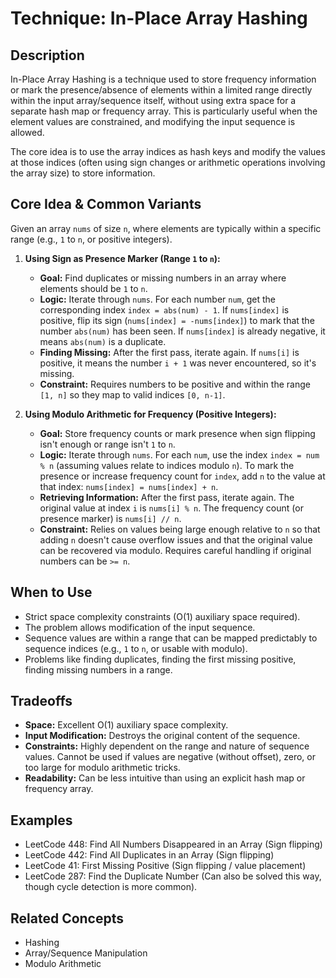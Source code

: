 # Technique: In-Place Array Hashing

## Description

In-Place Array Hashing is a technique used to store frequency information or mark the presence/absence of elements within a limited range directly within the input array/sequence itself, without using extra space for a separate hash map or frequency array. This is particularly useful when the element values are constrained, and modifying the input sequence is allowed.

The core idea is to use the array indices as hash keys and modify the values at those indices (often using sign changes or arithmetic operations involving the array size) to store information.

## Core Idea & Common Variants

Given an array `nums` of size `n`, where elements are typically within a specific range (e.g., `1` to `n`, or positive integers).

1.  **Using Sign as Presence Marker (Range `1` to `n`):**
    *   **Goal:** Find duplicates or missing numbers in an array where elements should be `1` to `n`.
    *   **Logic:** Iterate through `nums`. For each number `num`, get the corresponding index `index = abs(num) - 1`. If `nums[index]` is positive, flip its sign (`nums[index] = -nums[index]`) to mark that the number `abs(num)` has been seen. If `nums[index]` is already negative, it means `abs(num)` is a duplicate.
    *   **Finding Missing:** After the first pass, iterate again. If `nums[i]` is positive, it means the number `i + 1` was never encountered, so it's missing.
    *   **Constraint:** Requires numbers to be positive and within the range `[1, n]` so they map to valid indices `[0, n-1]`.

2.  **Using Modulo Arithmetic for Frequency (Positive Integers):**
    *   **Goal:** Store frequency counts or mark presence when sign flipping isn't enough or range isn't `1` to `n`.
    *   **Logic:** Iterate through `nums`. For each `num`, use the index `index = num % n` (assuming values relate to indices modulo `n`). To mark the presence or increase frequency count for `index`, add `n` to the value at that index: `nums[index] = nums[index] + n`.
    *   **Retrieving Information:** After the first pass, iterate again. The original value at index `i` is `nums[i] % n`. The frequency count (or presence marker) is `nums[i] // n`.
    *   **Constraint:** Relies on values being large enough relative to `n` so that adding `n` doesn't cause overflow issues and that the original value can be recovered via modulo. Requires careful handling if original numbers can be `>= n`.

## When to Use

*   Strict space complexity constraints (O(1) auxiliary space required).
*   The problem allows modification of the input sequence.
*   Sequence values are within a range that can be mapped predictably to sequence indices (e.g., `1` to `n`, or usable with modulo).
*   Problems like finding duplicates, finding the first missing positive, finding missing numbers in a range.

## Tradeoffs

*   **Space:** Excellent O(1) auxiliary space complexity.
*   **Input Modification:** Destroys the original content of the sequence.
*   **Constraints:** Highly dependent on the range and nature of sequence values. Cannot be used if values are negative (without offset), zero, or too large for modulo arithmetic tricks.
*   **Readability:** Can be less intuitive than using an explicit hash map or frequency array.

## Examples

*   LeetCode 448: Find All Numbers Disappeared in an Array (Sign flipping)
*   LeetCode 442: Find All Duplicates in an Array (Sign flipping)
*   LeetCode 41: First Missing Positive (Sign flipping / value placement)
*   LeetCode 287: Find the Duplicate Number (Can also be solved this way, though cycle detection is more common).

## Related Concepts

*   Hashing
*   Array/Sequence Manipulation
*   Modulo Arithmetic 